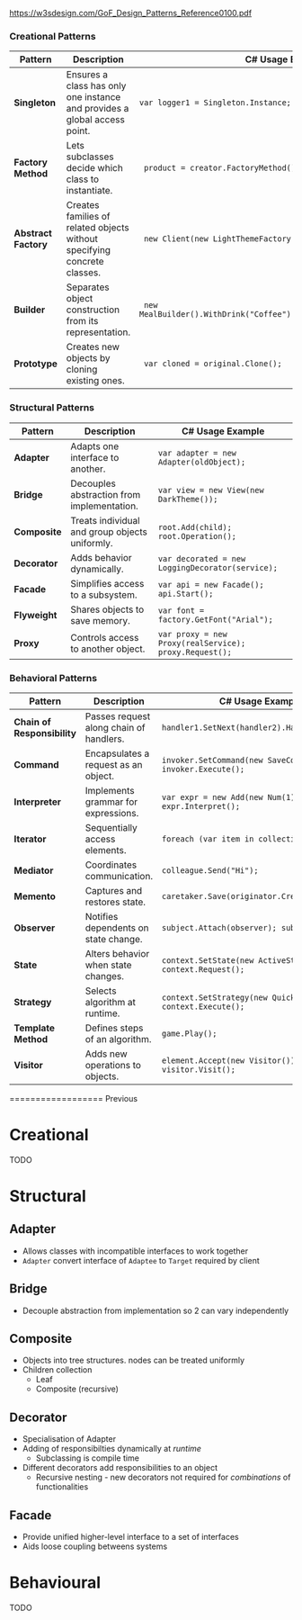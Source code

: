 
https://w3sdesign.com/GoF_Design_Patterns_Reference0100.pdf

### Creational Patterns

| Pattern           | Description | C# Usage Example |
|------------------|-------------|------------------|
| **Singleton** | Ensures a class has only one instance and provides a global access point. | ```var logger1 = Singleton.Instance; ``` |
| **Factory Method** | Lets subclasses decide which class to instantiate. | ``` product = creator.FactoryMethod().Execute();``` |
| **Abstract Factory** | Creates families of related objects without specifying concrete classes. | ``` new Client(new LightThemeFactory()).RenderUI();``` |
| **Builder** | Separates object construction from its representation. | ``` new MealBuilder().WithDrink("Coffee").WithMainDish("Steak").Build();``` |
| **Prototype** | Creates new objects by cloning existing ones. | ``` var cloned = original.Clone();``` |

### Structural Patterns

| Pattern        | Description | C# Usage Example |
|----------------|-------------|------------------|
| **Adapter** | Adapts one interface to another. | `var adapter = new Adapter(oldObject);` |
| **Bridge** | Decouples abstraction from implementation. | `var view = new View(new DarkTheme());` |
| **Composite** | Treats individual and group objects uniformly. | `root.Add(child); root.Operation();` |
| **Decorator** | Adds behavior dynamically. | `var decorated = new LoggingDecorator(service);` |
| **Facade** | Simplifies access to a subsystem. | `var api = new Facade(); api.Start();` |
| **Flyweight** | Shares objects to save memory. | `var font = factory.GetFont("Arial");` |
| **Proxy** | Controls access to another object. | `var proxy = new Proxy(realService); proxy.Request();` |

### Behavioral Patterns

| Pattern | Description | C# Usage Example |
|---------|-------------|------------------|
| **Chain of Responsibility** | Passes request along chain of handlers. | `handler1.SetNext(handler2).Handle(request);` |
| **Command** | Encapsulates a request as an object. | `invoker.SetCommand(new SaveCommand()); invoker.Execute();` |
| **Interpreter** | Implements grammar for expressions. | `var expr = new Add(new Num(1), new Num(2)); expr.Interpret();` |
| **Iterator** | Sequentially access elements. | `foreach (var item in collection) { ... }` |
| **Mediator** | Coordinates communication. | `colleague.Send("Hi");` |
| **Memento** | Captures and restores state. | `caretaker.Save(originator.CreateMemento());` |
| **Observer** | Notifies dependents on state change. | `subject.Attach(observer); subject.Notify();` |
| **State** | Alters behavior when state changes. | `context.SetState(new ActiveState()); context.Request();` |
| **Strategy** | Selects algorithm at runtime. | `context.SetStrategy(new QuickSort()); context.Execute();` |
| **Template Method** | Defines steps of an algorithm. | `game.Play();` |
| **Visitor** | Adds new operations to objects. | `element.Accept(new Visitor()); // visitor.Visit();` |

==================
Previous
# Creational
TODO
# Structural
## Adapter
- Allows classes with incompatible interfaces to work together
- ```Adapter``` convert interface of ```Adaptee``` to ```Target``` required by client

## Bridge
- Decouple abstraction from implementation so 2 can vary independently

## Composite
- Objects into tree structures. nodes can be treated uniformly
- Children collection
  -  Leaf
  -  Composite (recursive)

## Decorator
- Specialisation of Adapter
- Adding of responsibilties dynamically at _runtime_
  - Subclassing is compile time
- Different decorators add responsibilities to an object
  - Recursive nesting - new decorators not required for _combinations_ of functionalities

## Facade
- Provide unified higher-level interface to a set of interfaces
- Aids loose coupling betweens systems

# Behavioural
TODO
